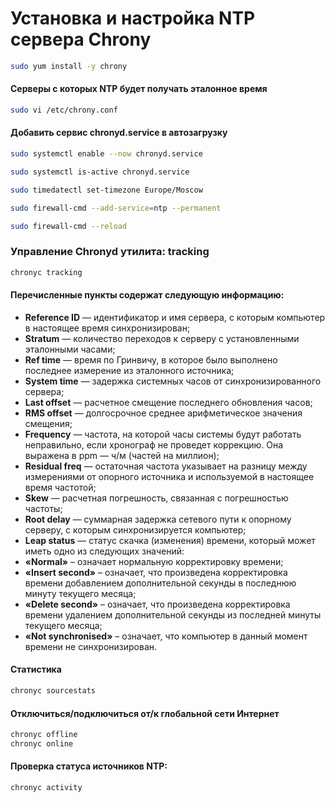 # Установка и настройка NTP сервера Chrony
```bash
sudo yum install -y chrony
```
#### Серверы с которых NTP будет получать эталонное время
```bash
sudo vi /etc/chrony.conf
```




#### Добавить сервис chronyd.service в автозагрузку
```bash
sudo systemctl enable --now chronyd.service
```
```bash
sudo systemctl is-active chronyd.service
```
```bash
sudo timedatectl set-timezone Europe/Moscow
```
```bash
sudo firewall-cmd --add-service=ntp --permanent
```
```bash
sudo firewall-cmd --reload
```
### Управление Chronyd утилита: tracking

```bash
chronyc tracking
```
#### Перечисленные пункты содержат следующую информацию:

- **Reference ID** — идентификатор и имя сервера, с которым компьютер в настоящее время синхронизирован;
- **Stratum** — количество переходов к серверу с установленными эталонными часами;
- **Ref time** — время по Гринвичу, в которое было выполнено последнее измерение из эталонного источника;
- **System time** — задержка системных часов от синхронизированного сервера;
- **Last offset** — расчетное смещение последнего обновления часов;
- **RMS offset** — долгосрочное среднее арифметическое значения смещения;
- **Frequency** — частота, на которой часы системы будут работать неправильно, если хронограф не проведет коррекцию. Она выражена в ppm — ч/м (частей на миллион);
- **Residual freq** — остаточная частота указывает на разницу между измерениями от опорного источника и используемой в настоящее время частотой;
- **Skew** — расчетная погрешность, связанная с погрешностью частоты;
- **Root delay** — суммарная задержка сетевого пути к опорному серверу, с которым синхронизируется компьютер;
- **Leap status** — статус скачка (изменения) времени, который может иметь одно из следующих значений:
- **«Normal»** – означает нормальную корректировку времени;
- **«Insert second»** – означает, что произведена корректировка времени добавлением дополнительной секунды в последнюю минуту текущего месяца;
- **«Delete second»** – означает, что произведена корректировка времени удалением дополнительной секунды из последней минуты текущего месяца;
- **«Not synchronised»** – означает, что компьютер в данный момент времени не синхронизирован.


#### Статистика
```bash
chronyc sourcestats
```
#### Отключиться/подключиться от/к глобальной сети Интернет
```bash
chronyc offline
chronyc online
```
#### Проверка статуса источников NTP:
```bash
chronyc activity
```
